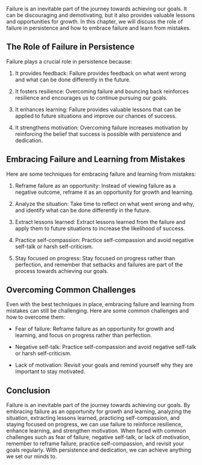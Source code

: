 
Failure is an inevitable part of the journey towards achieving our goals. It can be discouraging and demotivating, but it also provides valuable lessons and opportunities for growth. In this chapter, we will discuss the role of failure in persistence and how to embrace failure and learn from mistakes.

The Role of Failure in Persistence
----------------------------------

Failure plays a crucial role in persistence because:

1. It provides feedback: Failure provides feedback on what went wrong and what can be done differently in the future.

2. It fosters resilience: Overcoming failure and bouncing back reinforces resilience and encourages us to continue pursuing our goals.

3. It enhances learning: Failure provides valuable lessons that can be applied to future situations and improve our chances of success.

4. It strengthens motivation: Overcoming failure increases motivation by reinforcing the belief that success is possible with persistence and dedication.

Embracing Failure and Learning from Mistakes
--------------------------------------------

Here are some techniques for embracing failure and learning from mistakes:

1. Reframe failure as an opportunity: Instead of viewing failure as a negative outcome, reframe it as an opportunity for growth and learning.

2. Analyze the situation: Take time to reflect on what went wrong and why, and identify what can be done differently in the future.

3. Extract lessons learned: Extract lessons learned from the failure and apply them to future situations to increase the likelihood of success.

4. Practice self-compassion: Practice self-compassion and avoid negative self-talk or harsh self-criticism.

5. Stay focused on progress: Stay focused on progress rather than perfection, and remember that setbacks and failures are part of the process towards achieving our goals.

Overcoming Common Challenges
----------------------------

Even with the best techniques in place, embracing failure and learning from mistakes can still be challenging. Here are some common challenges and how to overcome them:

* Fear of failure: Reframe failure as an opportunity for growth and learning, and focus on progress rather than perfection.

* Negative self-talk: Practice self-compassion and avoid negative self-talk or harsh self-criticism.

* Lack of motivation: Revisit your goals and remind yourself why they are important to stay motivated.

Conclusion
----------

Failure is an inevitable part of the journey towards achieving our goals. By embracing failure as an opportunity for growth and learning, analyzing the situation, extracting lessons learned, practicing self-compassion, and staying focused on progress, we can use failure to reinforce resilience, enhance learning, and strengthen motivation. When faced with common challenges such as fear of failure, negative self-talk, or lack of motivation, remember to reframe failure, practice self-compassion, and revisit your goals regularly. With persistence and dedication, we can achieve anything we set our minds to.
